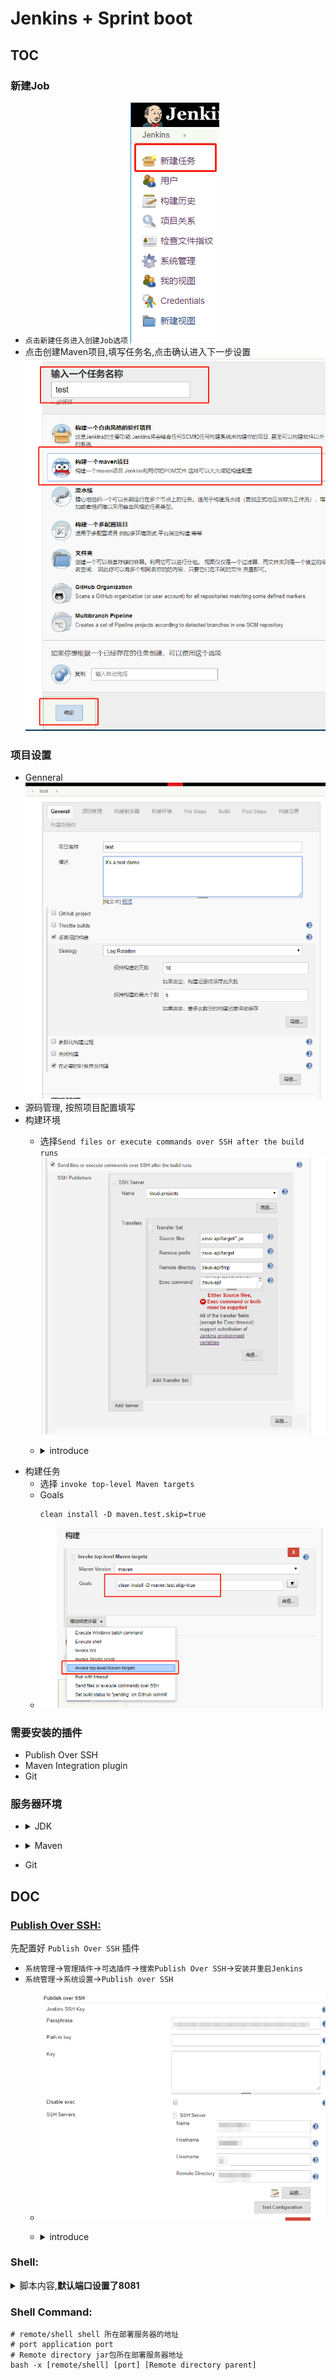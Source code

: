 
# Jenkins + Sprint boot

## TOC

### 新建Job
* `点击新建任务进入创建Job选项`
  ![新建任务](./screenshot/20180605110815.png)
* 点击创建Maven项目,填写任务名,点击确认进入下一步设置
  ![创建maven项目](./screenshot/20180605111939.png)

### 项目设置
* Genneral
  ![通用设置](./screenshot/20180605112207.png)
* 源码管理, 按照项目配置填写
* 构建环境
  * 选择`Send files or execute commands over SSH after the build runs`
  ![构建](./screenshot/20180605112933.png)
  * <details><summary>introduce</summary>

    名称|内容|说明
    :----:|:----:|:----:
    Name| 需要部署的服务器配置 | 需要安装 `Publish Over SSH`插件
    Souorce file | 安装包 | maven 打包后的包
    Remove Prefix | ~~移除前缀~~ | 略
    Remote directory | 远程地址 | 即所部署服务器预留地址<sup>[^Publish Over SSH](#powerbyoverssh)</sup>
    Exec command | `bash -x [remote/shell]`<sup>[^shell](#shell)</sup> | 部署任务结束后执行的任务<sup>[^shellcommand](#shellcommand)</sup>
</details>

* 构建任务
  * 选择 `invoke top-level Maven targets`
  * Goals
    ```shell
    clean install -D maven.test.skip=true
    ```
  * ![](./screenshot/20180605113754.png)
  
### 需要安装的插件
 * Publish Over SSH
 * Maven Integration plugin
 * Git

### 服务器环境
 * <details><summary>JDK</summary>
 
   * 选择手动安装
  </details>

 * <details><summary>Maven</summary>
   
   * 选择手动安装
</details>
   
 * Git 


## DOC

### <p id = "powerbyoverssh">[Publish Over SSH:](https://wiki.jenkins.io/display/JENKINS/Publish+Over+SSH+Plugin)</p> 

 先配置好 `Publish Over SSH` 插件
* `系统管理`->`管理插件`->`可选插件`->`搜索Publish Over SSH`->`安装并重启Jenkins`
* `系统管理`->`系统设置`->`Publish over SSH`
  * ![preview](./screenshot/20180605115225.png)
  
  * <details><summary>introduce</summary>
 
    名称|内容|说明
    :----:|:----:|:----:
    PassPhrase | *** | 部署服务器分配的用户密码
    Name | tag | 部署服务器别名
    Hostname | localhost | 主机地址，本机`localhost`
    Username | test | 部署服务器分配的用户名
    Remote Directory | ~~/home/test~~ | 服务器内部署位置
</details>

### <p id = "shell">Shell:</p>
<details><summary>脚本内容,<b>默认端口设置了8081</b></summary>

```shell
#!/bin/bash -ilex

# Jenkins环境内使用服务器环境
export JAVA_HOME=/usr/local/java
export PATH=$JAVA_HOME/bin:$PATH
export CLASSPATH=.:$JAVA_HOME/lib/dt.jar:$JAVA_HOME/lib/tools.jar

# 查询端口占用情况
pidinfo=`sudo netstat -tunlp | grep '8081' | awk '{print $7}'`
echo $pidindo
index="/"
pid=${pidinfo%$index*}
echo "it will be kill the pid with $pid"
if [ ! -z $pid ];then
 sudo kill -9 $pid
fi

# 运行sprint boot项目
tmp="/home/projects/$1/tmp/$1.jar"

if [ -f $tmp ];then
 echo "start service with $tmp"
 nohup java -jar "$tmp" > ./$2.log 2>&1 &
fi

```
</details>


### <p id = "shellcommand">Shell Command:</p>
```shell
# remote/shell shell 所在部署服务器的地址
# port application port
# Remote directory jar包所在部署服务器地址
bash -x [remote/shell] [port] [Remote directory parent]
```

<!-- </details> -->
